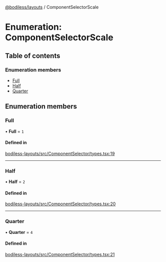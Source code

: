 [@bodiless/layouts](../README.md) / ComponentSelectorScale

# Enumeration: ComponentSelectorScale

## Table of contents

### Enumeration members

- [Full](ComponentSelectorScale.md#full)
- [Half](ComponentSelectorScale.md#half)
- [Quarter](ComponentSelectorScale.md#quarter)

## Enumeration members

### Full

• **Full** = `1`

#### Defined in

[bodiless-layouts/src/ComponentSelector/types.tsx:19](https://github.com/johnsonandjohnson/Bodiless-JS/blob/035171bdd/packages/bodiless-layouts/src/ComponentSelector/types.tsx#L19)

___

### Half

• **Half** = `2`

#### Defined in

[bodiless-layouts/src/ComponentSelector/types.tsx:20](https://github.com/johnsonandjohnson/Bodiless-JS/blob/035171bdd/packages/bodiless-layouts/src/ComponentSelector/types.tsx#L20)

___

### Quarter

• **Quarter** = `4`

#### Defined in

[bodiless-layouts/src/ComponentSelector/types.tsx:21](https://github.com/johnsonandjohnson/Bodiless-JS/blob/035171bdd/packages/bodiless-layouts/src/ComponentSelector/types.tsx#L21)
